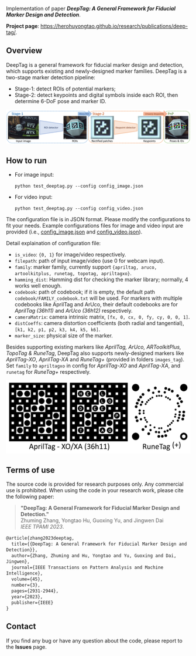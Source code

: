 Implementation of paper ***DeepTag: A General Framework for Fiducial Marker Design and Detection***.

**Project page**: https://herohuyongtao.github.io/research/publications/deep-tag/.


## Overview
DeepTag is a general framework for fiducial marker design and detection, which supports existing and newly-designed marker families. DeepTag is a two-stage marker detection pipeline:

* Stage-1: detect ROIs of potential markers;
* Stage-2: detect keypoints and digital symbols inside each ROI, then determine 6-DoF pose and marker ID.

![pipeline](pipeline.png)


## How to run
- For image input:
  ```
  python test_deeptag.py --config config_image.json
  ```
- For video input:
  ```
  python test_deeptag.py --config config_video.json
  ```

The configuration file is in JSON format. Please modify the configurations to fit your needs. Example configurations files for image and video input are provided (i.e., [config_image.json](config_image.json) and [config_video.json](config_video.json)).

Detail explaination of configuration file:
* `is_video`: `{0, 1}` for image/video respectively.
* `filepath`: path of input image/video (use 0 for webcam input).
* `family`: marker family, currently support `{apriltag, aruco, artoolkitplus, runetag, topotag, apriltagxo}`.
* `hamming_dist`: Hamming dist for checking the marker library; normally, 4 works well enough.
* `codebook`: path of codebook; if it is empty, the default path `codebook/FAMILY_codebook.txt` will be used. For markers with multiple codebooks like AprilTag and ArUco, their default codebooks are for *AprilTag (36h11)* and *ArUco (36h12)* respectively.
* `cameraMatrix`: camera intrinsic matrix, `[fx, 0, cx, 0, fy, cy, 0, 0, 1]`.
* `distCoeffs`: camera distortion coefficients (both radial and tangential), `[k1, k2, p1, p2, k3, k4, k5, k6]`.
* `marker_size`: physical size of the marker.

Besides supporting existing markers like *AprilTag, ArUco, ARToolkitPlus, TopoTag & RuneTag*, DeepTag also supports newly-designed markers like *AprilTag-XO*, *AprilTag-XA* and *RuneTag+* (provided in folders `images_tag`). Set `family` to `apriltagxo` in config for *AprilTag-XO* and *AprilTag-XA*, and `runetag` for *RuneTag+* respectively.

<img src="markers_deeptag.png" alt="" height="200"/>


## Terms of use
The source code is provided for research purposes only. Any commercial use is prohibited. When using the code in your research work, please cite the following paper:
> **"DeepTag: A General Framework for Fiducial Marker Design and Detection."**  
> Zhuming Zhang, Yongtao Hu, Guoxing Yu, and Jingwen Dai  
> *IEEE TPAMI 2023*.
```
@article{zhang2023deeptag,
  title={{DeepTag: A General Framework for Fiducial Marker Design and Detection}},
  author={Zhang, Zhuming and Hu, Yongtao and Yu, Guoxing and Dai, Jingwen},
  journal={IEEE Transactions on Pattern Analysis and Machine Intelligence},
  volume={45},
  number={3},
  pages={2931-2944},
  year={2023},
  publisher={IEEE}
}
```


## Contact
If you find any bug or have any question about the code, please report to the **Issues** page.
